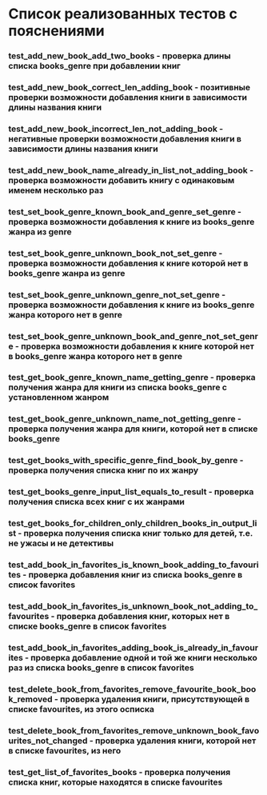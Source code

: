 # Список реализованных тестов с пояснениями
### test_add_new_book_add_two_books - проверка длины списка books_genre при добавлении книг 
### test_add_new_book_correct_len_adding_book - позитивные проверки возможности добавления книги в зависимости длины названия книги
### test_add_new_book_incorrect_len_not_adding_book - негативные проверки возможности добавления книги в зависимости длины названия книги
### test_add_new_book_name_already_in_list_not_adding_book - проверка возможности добавить книгу с одинаковым именем несколько раз
### test_set_book_genre_known_book_and_genre_set_genre - проверка возможности добавления к книге из books_genre жанра из genre 
### test_set_book_genre_unknown_book_not_set_genre - проверка возможности добавления к книге которой нет в books_genre жанра из genre
### test_set_book_genre_unknown_genre_not_set_genre - проверка возможности добавления к книге из books_genre жанра которого нет в genre
### test_set_book_genre_unknown_book_and_genre_not_set_genre - проверка возможности добавления к книге которой нет в books_genre жанра которого нет в genre
### test_get_book_genre_known_name_getting_genre - проверка получения жанра для книги из списка books_genre с установленном жанром
### test_get_book_genre_unknown_name_not_getting_genre - проверка получения жанра для книги, которой нет в списке books_genre
### test_get_books_with_specific_genre_find_book_by_genre - проверка получения списка книг по их жанру
### test_get_books_genre_input_list_equals_to_result - проверка получения списка всех книг с их жанрами
### test_get_books_for_children_only_children_books_in_output_list - проверка получения списка книг только для детей, т.е. не ужасы и не детективы
### test_add_book_in_favorites_is_known_book_adding_to_favourites - проверка добавления книг из списка books_genre в список favorites
### test_add_book_in_favorites_is_unknown_book_not_adding_to_favourites - проверка добавления книг, которых нет в списке books_genre в список favorites
### test_add_book_in_favorites_adding_book_is_already_in_favourites - проверка добавление одной и той же книги несколько раз из списка books_genre в список favorites
### test_delete_book_from_favorites_remove_favourite_book_book_removed - проверка удаления книги, присутствующей в списке favourites, из этого осписка
### test_delete_book_from_favorites_remove_unknown_book_favourites_not_changed - проверка удаления книги, которой нет в списке favourites, из него
### test_get_list_of_favorites_books - проверка получения списка книг, которые находятся в списке favourites
